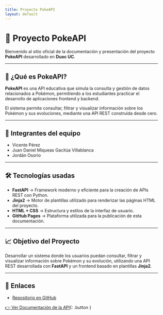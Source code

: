 ```yaml
---
title: Proyecto PokeAPI
layout: default
---
```


# 🚀 Proyecto PokeAPI

Bienvenido al sitio oficial de la documentación y presentación del proyecto **PokeAPI** desarrollado en **Duoc UC**.

---

## 🎯 ¿Qué es PokeAPI?

**PokeAPI** es una API educativa que simula la consulta y gestión de datos relacionados a Pokémon, permitiendo a los estudiantes practicar el desarrollo de aplicaciones frontend y backend.

El sistema permite consultar, filtrar y visualizar información sobre los Pokémon y sus evoluciones, mediante una API REST construida desde cero.

---

## 👥 Integrantes del equipo

- Vicente Pérez
- Juan Daniel Miqueas Gacitúa Villablanca
- Jordán Osorio

---

## 🛠️ Tecnologías usadas

- **FastAPI** → Framework moderno y eficiente para la creación de APIs REST con Python.
- **Jinja2** → Motor de plantillas utilizado para renderizar las páginas HTML del proyecto.
- **HTML + CSS** → Estructura y estilos de la interfaz de usuario.
- **GitHub Pages** → Plataforma utilizada para la publicación de esta documentación.

---

## 📈 Objetivo del Proyecto

Desarrollar un sistema donde los usuarios puedan consultar, filtrar y visualizar información sobre Pokémon y su evolución, utilizando una API REST desarrollada con **FastAPI** y un frontend basado en plantillas **Jinja2**.

---

## 🔗 Enlaces

- [Repositorio en GitHub](https://github.com/Duoc-Airways/PokeAPI)

[👉 Ver Documentación de la API](api.md){: .button }
